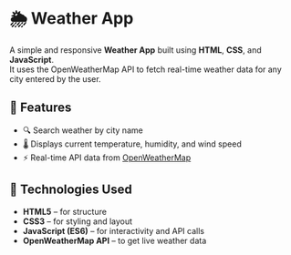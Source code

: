 # 🌦️ Weather App

A simple and responsive **Weather App** built using **HTML**, **CSS**, and **JavaScript**.  
It uses the OpenWeatherMap API to fetch real-time weather data for any city entered by the user.

## 🚀 Features

- 🔍 Search weather by city name  
- 🌡️ Displays current temperature, humidity, and wind speed  
- ⚡ Real-time API data from [OpenWeatherMap](https://openweathermap.org/)  
  
## 🧰 Technologies Used

- **HTML5** – for structure  
- **CSS3** – for styling and layout  
- **JavaScript (ES6)** – for interactivity and API calls  
- **OpenWeatherMap API** – to get live weather data  
